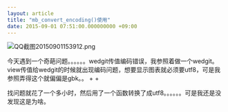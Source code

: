 ```yaml
---
layout: article
title: "mb_convert_encoding()使用"
date: 2015-09-01 07:51:00.000000000 +09:00
---
```


![QQ截图20150901153912.png](https://o8ekw8sx0.qnssl.com/upload/201509/ayK7apJ_B883loLHcSDv0Av5d9OHUgSM.png "QQ截图20150901153912.png")

今天遇到一个奇葩问题。。。。。。wedgit传值编码错误，我参照着做一个wedgit。view传值给wedgit的时候就出现编码问题，想要显示图表就必须要utf8，可是我参照弄得这个就偏偏是gbk。。      + +

找问题就花了一个多小时，然后用了一个函数转换了成utf8。。。。。。可是我还是没发现这是为啥。

